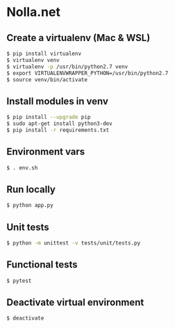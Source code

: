# Nolla.net

## Create a virtualenv (Mac & WSL)
```bash
$ pip install virtualenv
$ virtualenv venv
$ virtualenv -p /usr/bin/python2.7 venv
$ export VIRTUALENVWRAPPER_PYTHON=/usr/bin/python2.7
$ source venv/bin/activate
```

## Install modules in venv
```bash
$ pip install --upgrade pip
$ sudo apt-get install python3-dev
$ pip install -r requirements.txt
```

## Environment vars
```bash
$ . env.sh
```

## Run locally
```bash
$ python app.py
```

## Unit tests
```bash
$ python -m unittest -v tests/unit/tests.py
```

## Functional tests
```bash
$ pytest
```

## Deactivate virtual environment
```bash
$ deactivate
```
